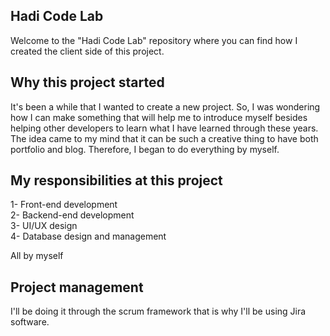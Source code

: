 ## Hadi Code Lab

Welcome to the "Hadi Code Lab" repository where you can find how I created the client side of this project.

## Why this project started

It's been a while that I wanted to create a new project. So, I was wondering how I can make something that will help me to introduce myself besides helping other developers to learn what I have learned through these years. The idea came to my mind that it can be such a creative thing to have both portfolio and blog. Therefore, I began to do everything by myself.

## My responsibilities at this project

1- Front-end development
<br/>
2- Backend-end development
<br/>
3- UI/UX design
<br/>
4- Database design and management
<br/>

All by myself

## Project management

I'll be doing it through the scrum framework that is why I'll be using Jira software.

